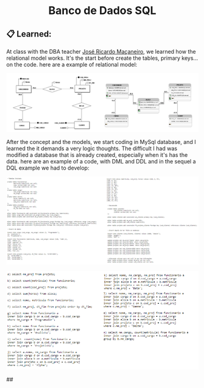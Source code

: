   <h1 align="center" href="#clipboard-about"> Banco de Dados SQL </h1>

  ## :clipboard: Learned: 
  At class with the DBA teacher [José Ricardo Maçaneiro](https://www.linkedin.com/in/jos%C3%A9-ricardo-ma%C3%A7aneiro-54a8677/), we learned how the relational model works. It's the start before create the tables, primary keys... on the code. here are a example of relational model:
 
<p align="center">
    <img src="ModelagemDEReMER.png" alt="DER"/>
    <br>
</p>


  After the concept and the models, we start coding in MySql database, and I learned the it demands a very logic thoughts. The difficult I had was modified a database that is already created, especially when it's has the data. here are an example of a code, with DML and DDL and in the sequel a DQL example we had to develop:

<p align="center">
  <img src="ExampleMySQL (DDL DML).png" alt="DER"/>
  <br>
</p>

<p align="center">
  <img src="ExampleMySQL (DQL).png" alt="DER"/>
  <br>
</p>
  ##


 